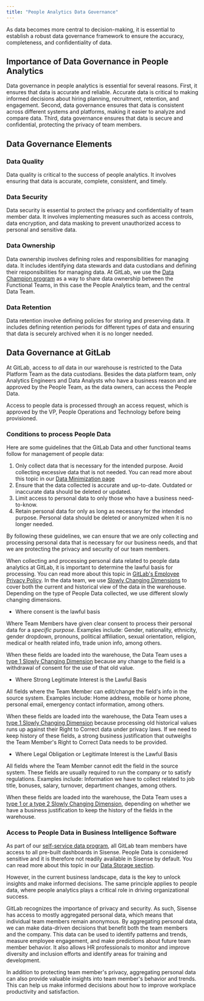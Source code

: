 ```yaml
---
title: "People Analytics Data Governance"
---
```


As data becomes more central to decision-making, it is essential to establish a robust data governance framework to ensure the accuracy, completeness, and confidentiality of data.

## Importance of Data Governance in People Analytics

Data governance in people analytics is essential for several reasons. First, it ensures that data is accurate and reliable. Accurate data is critical to making informed decisions about hiring planning, recruitment, retention, and engagement. Second, data governance ensures that data is consistent across different systems and platforms, making it easier to analyze and compare data. Third, data governance ensures that data is secure and confidential, protecting the privacy of team members.

## Data Governance Elements

### Data Quality

Data quality is critical to the success of people analytics. It involves ensuring that data is accurate, complete, consistent, and timely.

### Data Security

Data security is essential to protect the privacy and confidentiality of team member data. It involves implementing measures such as access controls, data encryption, and data masking to prevent unauthorized access to personal and sensitive data.

### Data Ownership

Data ownership involves defining roles and responsibilities for managing data. It includes identifying data stewards and data custodians and defining their responsibilities for managing data. At GitLab, we use the [Data Champion program](/handbook/business-technology/data-team/direction/data-champion/) as a way to share data ownership between the Functional Teams, in this case the People Analytics team, and the central Data Team.

### Data Retention

Data retention involve defining policies for storing and preserving data. It includes defining retention periods for different types of data and ensuring that data is securely archived when it is no longer needed.

## Data Governance at GitLab

At GitLab, access to *all* data in our warehouse is restricted to the Data Platform Team as the data custodians. Besides the data platform team, only Analytics Engineers and Data Analysts who have a business reason and are approved by the People Team, as the data owners, can access the People Data.

Access to people data is processed through an access request, which is approved by the VP, People Operations and Technology before being provisioned.

### Conditions to process People Data

Here are some guidelines that the GitLab Data and other functional teams follow for management of people data:

1. Only collect data that is necessary for the intended purpose. Avoid collecting excessive data that is not needed. You can read more about this topic in our [Data Minimization page](/handbook/business-technology/data-team/how-we-work/new-data-source/#data-minimisation)
1. Ensure that the data collected is accurate and up-to-date. Outdated or inaccurate data should be deleted or updated.
1. Limit access to personal data to only those who have a business need-to-know.
1. Retain personal data for only as long as necessary for the intended purpose. Personal data should be deleted or anonymized when it is no longer needed.

By following these guidelines, we can ensure that we are only collecting and processing personal data that is necessary for our business needs, and that we are protecting the privacy and security of our team members.

When collecting and processing personal data related to people data analytics at GitLab, it is important to determine the lawful basis for processing. You can read more about this topic in [GitLab's Employee Privacy Policy](/handbook/legal/privacy/employee-privacy-policy/). In the data team, we use [Slowly Changing Dimensions](/handbook/business-technology/data-team/platform/edw/#slowly-changing-dimensions--snapshots) to cover both the current and historical view of the data in the warehouse. Depending on the type of People Data collected, we use different slowly changing dimensions.

- Where consent is the lawful basis

Where Team Members have given clear consent to process their personal data for a *specific purpose*. Examples include: Gender, nationality, ethnicity, gender dropdown, pronouns, political affiliation, sexual orientation, religion, medical or health related info, trade union info, among others.

When these fields are loaded into the warehouse, the Data Team uses a [type 1 Slowly Changing Dimension](/handbook/business-technology/data-team/platform/edw/#slowly-changing-dimensions--snapshots) because any change to the field is a withdrawal of consent for the use of that old value.

- Where Strong Legitimate Interest is the Lawful Basis

All fields where the Team Member can edit/change the field's info in the source system. Examples include: Home address, mobile or home phone, personal email, emergency contact information, among others.

When these fields are loaded into the warehouse, the Data Team uses a [type 1 Slowly Changing Dimension](/handbook/business-technology/data-team/platform/edw/#slowly-changing-dimensions--snapshots) because processing old historical values runs up against their Right to Correct data under privacy laws. If we need to keep history of these fields, a strong business justification that outweighs the Team Member's Right to Correct Data needs to be provided.

- Where Legal Obligation or Legitimate Interest is the Lawful Basis

All fields where the Team Member cannot edit the field in the source system. These fields are usually required to run the company or to satisfy regulations. Examples include: Information we have to collect related to job title, bonuses, salary, turnover, department changes, among others.

When these fields are loaded into the warehouse, the Data Team uses a [type 1 or a type 2 Slowly Changing Dimension](/handbook/business-technology/data-team/platform/edw/#slowly-changing-dimensions--snapshots), depending on whether we have a business justification to keep the history of the fields in the warehouse.

### Access to People Data in Business Intelligence Software

As part of our [self-service data program](/handbook/business-technology/data-team/direction/self-service/), all GitLab team members have access to all pre-built dashboards in Sisense. People Data is considered sensitive and it is therefore not readily available in Sisense by default. You can read more about this topic in our [Data Storage section](/handbook/business-technology/data-team/platform/#data-storage).

However, in the current business landscape, data is the key to unlock insights and make informed decisions. The same principle applies to people data, where people analytics plays a critical role in driving organizational success.

GitLab recognizes the importance of privacy and security. As such, Sisense has access to mostly aggregated personal data, which means that individual team members remain anonymous. By aggregating personal data, we can make data-driven decisions that benefit both the team members and the company. This data can be used to identify patterns and trends, measure employee engagement, and make predictions about future team member behavior. It also allows HR professionals to monitor and improve diversity and inclusion efforts and identify areas for training and development.

In addition to protecting team member's privacy, aggregating personal data can also provide valuable insights into team member's behavior and trends. This can help us make informed decisions about how to improve workplace productivity and satisfaction.
